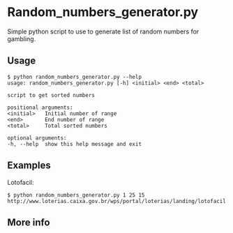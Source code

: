 # Random_numbers_generator.py

Simple python script to use to generate list of random numbers for gambling.

## Usage
    
    $ python random_numbers_generator.py --help                                                                                         
    usage: random_numbers_generator.py [-h] <initial> <end> <total>

    script to get sorted numbers

    positional arguments:
    <initial>   Initial number of range
    <end>       End number of range
    <total>     Total sorted numbers

    optional arguments:
    -h, --help  show this help message and exit



## Examples

Lotofacil:

    $ python random_numbers_generator.py 1 25 15
    http://www.loterias.caixa.gov.br/wps/portal/loterias/landing/lotofacil


## More info

[](https://)
